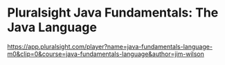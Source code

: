 # Pluralsight Java Fundamentals: The Java Language

https://app.pluralsight.com/player?name=java-fundamentals-language-m0&clip=0&course=java-fundamentals-language&author=jim-wilson
